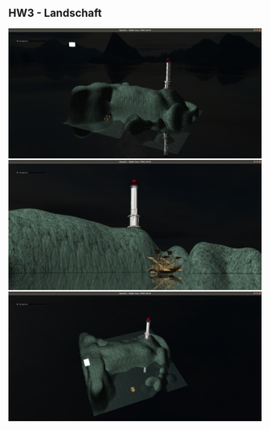 ## HW3 - Landschaft

![](https://github.com/ivanrybin/itmo-hws-opengl/blob/landschaft/pics/pic1.png)
![](https://github.com/ivanrybin/itmo-hws-opengl/blob/landschaft/pics/pic2.png)
![](https://github.com/ivanrybin/itmo-hws-opengl/blob/landschaft/pics/pic3.png)
